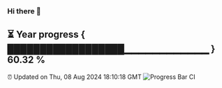 ### Hi there 👋
⏳ Year progress { ██████████████████▁▁▁▁▁▁▁▁▁▁▁▁ } 60.32 %
---
⏰ Updated on Thu, 08 Aug 2024 18:10:18 GMT
![Progress Bar CI](https://github.com/Moyi321/Moyi321/workflows/Progress%20Bar%20CI/badge.svg)
